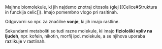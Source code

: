 Majhne biomolekule, ki jih najdemo znotraj citosola (glej [[Celice#Struktura in funckija celic]]). Imajo pomembno vlogo pri rasltinah.

Odgovorni so npr. za značilne **vonje**, ki jih imajo rastline.

Sekundarni metaboliti so tudi razne molekule, ki imajo **fiziološki vpliv na ljudeh**, npr. kofein, nikotin, morfij ipd. molekule, a se njihova uporaba razlikuje v rastlinah.